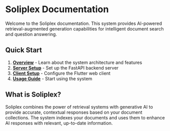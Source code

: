 # Soliplex Documentation

Welcome to the Soliplex documentation. This system provides AI-powered
retrieval-augmented generation capabilities for intelligent document search
and question answering.

## Quick Start

1. **[Overview](overview.md)** - Learn about the system architecture and features
2. **[Server Setup](server.md)** - Set up the FastAPI backend server
3. **[Client Setup](client.md)** - Configure the Flutter web client
4. **[Usage Guide](usage.md)** - Start using the system

## What is Soliplex?

Soliplex combines the power of retrieval systems with generative AI to
provide accurate, contextual responses based on your document collections.
The system indexes your documents and uses them to enhance AI responses
with relevant, up-to-date information.
